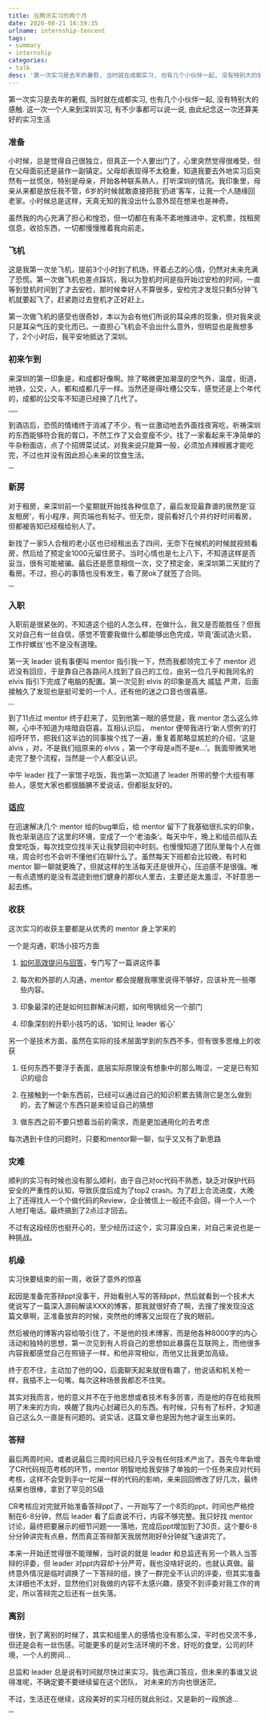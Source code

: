 ```yaml
---
title: 在腾讯实习的两个月
date: 2020-08-21 16:59:35
urlname: internship-tencent
tags:
- summary
- internship
categories:
- talk
desc: '第一次实习是去年的暑假, 当时就在成都实习, 也有几个小伙伴一起, 没有特别大的感触. 这一次一个人来到深圳实习, 有不少事都可以说一说, 由此纪念这一次还算美好的实习生活'
---
```


第一次实习是去年的暑假, 当时就在成都实习, 也有几个小伙伴一起, 没有特别大的感触. 这一次一个人来到深圳实习, 有不少事都可以说一说, 由此纪念这一次还算美好的实习生活

<!--more-->

### 准备

小时候，总是觉得自己很独立，但真正一个人要出门了，心里突然觉得很难受，但在父母面前还是装作一副镇定。父母却表现得不太稳重，知道我要去外地实习后突然有一丝慌张，特别是母亲，开始各种联系熟人，打听深圳的情况。我印象里，母亲从来都是放任我不管，6岁的时候就敢直接把我'扔进'客车，让我一个人随缘回老家。小时候总是这样，天真无知的我没出什么意外现在想来也是神奇。

虽然我的内心充满了担心和惶恐，但一切都在有条不紊地推进中，定机票，找租房信息，收拾东西，一切都慢慢推着我向前走。

### 飞机

这是我第一次坐飞机，提前3个小时到了机场，怀着忐忑的心情，仍然对未来充满了恐慌。第一次做飞机也差点踩坑，我以为登机时间是指开始过安检的时间，一直等到登机时间到了才去安检，那时候幸好人不算很多，安检完才发现只剩5分钟飞机就要起飞了，赶紧跑过去登机才正好赶上。

第一次做飞机的感受也很奇妙，本以为会有他们所说的耳朵疼的现象，但对我来说只是耳朵气压的变化而已。一直担心飞机会不会出什么意外，但明显也是我想多了，2个小时后，我平安地抵达了深圳。

### 初来乍到

来深圳的第一印象是，和成都好像啊。除了略微更加潮湿的空气外，温度，街道，地铁，公交，人，都和成都几乎一样。当然还是得吐槽公交车，感觉还是上个年代的，成都的公交车不知道已经换了几代了。

<img src="https://pic.rmb.bdstatic.com/bjh/9d83f6e9100b9b76efd8fd82364cc075.jpeg@s_0,w_1242" alt="深夜深圳" style="zoom: 25%;" />

到酒店后，恐慌的情绪终于消减了不少，有一丝激动地去外面找夜宵吃，祈祷深圳的东西能够符合我的胃口，不然工作了又会变瘦不少。找了一家看起来干净简单的牛杂粉面店，点了个招牌菜试试，对我来说只能算一般，必须加点辣椒酱才能吃完，不过也并没有因此担心未来的饮食生活。

<img src="https://pic.rmb.bdstatic.com/bjh/97cfa3706c683331b1682d510e6b4ba2.jpeg@s_0,w_1242" alt="夜宵" style="zoom:25%;" />

### 新房

对于租房，来深圳前一个星期就开始找各种信息了，最后发现最靠谱的居然是‘豆友租房’，有小程序，网页端也有帖子。但无奈，提前看好几个并约好时间看房，但都被告知已经租给别人了。

新找了一家5人合租的老小区也已经租出去了四间，无奈下在候机的时候就视频看房，然后给了预定金1000元留住房子。当时心情也是七上八下，不知道这样是否妥当，很有可能被骗。最后还是愿意相信一次，交了预定金，来深圳第二天就约了看房。不过，担心的事情也没有发生，看了房ok了就签了合同。

<img src="https://pic.rmb.bdstatic.com/bjh/9226a587a0c968c17b5fff5d043d4854.jpeg@s_0,w_2000" alt="新房" style="zoom:25%;" />

### 入职

入职前是很紧张的，不知道这个组的人怎么样，在做什么，我又是否能胜任？但我又对自己有一丝自信，感觉不管要我做什么都能够出色完成，毕竟‘面试造火箭，工作拧螺丝’也不是没有道理。

第一天 leader 说有事便叫 mentor 指引我一下，然而我都领完工卡了 mentor 迟迟没有回应，于是靠自己各路问人找到了自己的工位，由另一位几乎和我同名的 elvis 指引下完成了电脑的配置。第一次见到 elvis 的印象是高大 威猛 严肃，后面接触久了发现也是挺可爱的一个人，还有他的迷之口音也很喜感。

<img src="https://pic.rmb.bdstatic.com/bjh/e930f975314d35e4279358603092cda1.jpeg@s_0,w_2000" alt="工位" style="zoom:25%;" />

到了11点过 mentor 终于赶来了，见到他第一眼的感觉是，我 mentor 怎么这么帅啊，心中不知道为啥暗自窃喜。互相认识后， mentor 便带我进行‘新人惯例’的打招呼环节，把我们这半边的同事挨个找了一遍，重复着那略显尴尬的介绍，‘这是 alvis ，对，不是我们组原来的 elvis ，第一个字母是a而不是e...’。我面带微笑地走完了整个流程，当然是一个人都没认识。

中午 leader 找了一家馆子吃饭，我也第一次知道了 leader 所带的整个大组有哪些人，感觉大家也都很腼腆不爱说话，但都挺友好的。

### 适应

在迅速解决几个 mentor 给的bug单后，给 mentor 留下了我基础很扎实的印象，我也渐渐适应了这里的环境，变成了一个‘老油条’。每天中午，晚上和组员组队去食堂吃饭，每次找空位找半天让我梦回初中时刻。也慢慢知道了团队里每个人在做啥，周会时也不会听不懂他们在聊什么了。虽然每天下班都会比较晚，有时和 mentor 聊一聊就更晚了，但就这样的生活每天还是很开心，压迫感不是很强。唯一有点遗憾的是没有混迹到他们健身的那伙人里去，主要还是太羞涩，不好意思一起去练。

### 收获

这次实习的收获主要都是从优秀的 mentor 身上学来的

一个是沟通，职场小技巧方面

1. [如何高效提问与回答](https://blog.xhyh.best/talk/question-and-answer/)，专门写了一篇讲这件事

2. 每次和外部的人沟通，mentor 都会提醒我哪里说得不够好，应该补充一些哪些内容。

3. 印象最深的还是如何拉群解决问题，如何甩锅给另一个部门

4. 印象深刻的升职小技巧的话，‘如何让 leader 省心’

另一个是技术方面，虽然在实际的技术层面学到的东西不多，但有很多思维上的收获

1. 任何东西不要浮于表面，底层实际原理没有想象中的那么晦涩，一定是已有知识的组合

2. 在接触到一个新东西前，已经可以通过自己的知识积累去猜测它是怎么做到的，去了解这个东西只是来验证自己的猜想

3. 做东西之前不要只想着当前的需求，而是更加通用化的去考虑

每次遇到卡住的问题时，只要和mentor聊一聊，似乎又又有了新思路

### 灾难

顺利的实习有时候也没有那么顺利，由于自己对oc代码不熟悉，缺乏对保护代码安全的严重性的认知，导致灰度后成为了top2 crash。为了赶上合流进度，大晚上了还得找人一个个做代码的Review，企业微信上一般还不会回，得一个人一个人地打电话。最终搞到了2点过才回去。

不过有这段经历也挺开心的，至少经历过这个，实习算没白来，对自己来说也是一种挑战。

### 机缘

实习快要结束的前一周，收获了意外的惊喜

起因是准备完答辩ppt没事干，开始看别人写的答辩ppt，然后就看到一个技术大佬说写了一篇深入源码解读XXX的博客，那我就很好奇了啊，去搜了搜发现没这篇文章啊，正准备放弃的时候，突然他的博客又出现在了我的眼前。

然后被他的博客内容给吸引住了，不是他的技术博客，而是他各种8000字的内心活动和独特的思想，第一次见到有人将自己的思想如此暴露在互联网上，而他很多内容我都感觉自己在照镜子一样，和他非常相似，而他又比我更加高级。

终于忍不住，主动加了他的QQ，后面聊天起来就很有趣了，他说话和机关枪一样，我插不上一句嘴，每次这种场景我都忍不住笑。

其实对我而言，他的意义并不在于他思想或者技术有多厉害，而是他的存在给我照明了未来的方向，唤醒了我内心封藏已久的东西。有时候，只有有了标杆，才知道自己这么久一直是有问题的。说实话，这篇文章也是因为他才诞生出来的。

### 答辩

最后两周时间，或者说最后三周时间已经几乎没有任何技术产出了。首先今年新增了CR代码规范考核的环节，mentor 明智地给我安排了单独的一个任务来应对代码考核，这样不会受到手q一坨屎一样的代码的影响，来来回回修改了好几次，最终结果也很棒，拿到了罕见的S级

CR考核应对完就开始准备答辩ppt了，一开始写了一个8页的ppt，时间也严格控制在6-8分钟，然后 leader 看了后直说不行，内容不够完整。我只好找 mentor 讨论，最终把要展示的细节问题一一落地，完成后ppt增加到了30页，这个要6-8分分钟讲完有点悬，然而真正答辩那天我居然刚好8分钟就飞速讲完了。

本来一开始还觉得很不能理解，当时说的就是 leader 和总监还有另一个熟人当答辩的评委，但 leader 对ppt内容却十分严苛，我也没啥好说的，也就认真做。最终意外情况是临时调换了一下答辩的组，换了一群完全不认识的评委，但其实准备太详细也不太好，显然他们对我做的内容不太感兴趣，感受不到评委对我工作的肯定，所以答辩完之后还有一丝失落。

### 离别

很快，到了离别的时候了，其实和组里人的感情也没有那么深，平时也交流不多，但还是会有一丝伤感。可能更多的是对生活环境的不舍，好吃的食堂，公司的环境，一个人的房间...

总监和 leader 总是说有时间就尽快过来实习，我也满口答应，但未来的事谁又说得准呢，不确定要不要继续留在这个团队， 对未来的方向也很迷茫。

不过，生活还在继续，这段美好的实习经历就此别过，又是新的一段旅途...

<img src="https://pic.rmb.bdstatic.com/bjh/937aa7735b16790494d8f5893822f581.jpeg@s_0,w_1242" alt="腾讯" style="zoom:25%;" />

